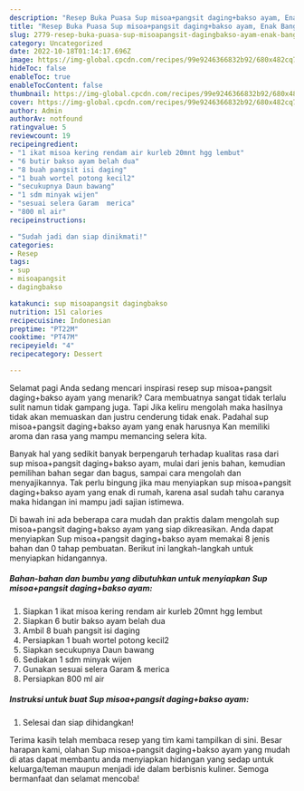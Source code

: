 ```yaml
---
description: "Resep Buka Puasa Sup misoa+pangsit daging+bakso ayam, Enak Banget"
title: "Resep Buka Puasa Sup misoa+pangsit daging+bakso ayam, Enak Banget"
slug: 2779-resep-buka-puasa-sup-misoapangsit-dagingbakso-ayam-enak-banget
category: Uncategorized
date: 2022-10-18T01:14:17.696Z
image: https://img-global.cpcdn.com/recipes/99e9246366832b92/680x482cq70/sup-misoapangsit-dagingbakso-ayam-foto-resep-utama.jpg
hideToc: false
enableToc: true
enableTocContent: false
thumbnail: https://img-global.cpcdn.com/recipes/99e9246366832b92/680x482cq70/sup-misoapangsit-dagingbakso-ayam-foto-resep-utama.jpg
cover: https://img-global.cpcdn.com/recipes/99e9246366832b92/680x482cq70/sup-misoapangsit-dagingbakso-ayam-foto-resep-utama.jpg
author: Admin
authorAv: notfound
ratingvalue: 5
reviewcount: 19
recipeingredient:
- "1 ikat misoa kering rendam air kurleb 20mnt hgg lembut"
- "6 butir bakso ayam belah dua"
- "8 buah pangsit isi daging"
- "1 buah wortel potong kecil2"
- "secukupnya Daun bawang"
- "1 sdm minyak wijen"
- "sesuai selera Garam  merica"
- "800 ml air"
recipeinstructions:

- "Sudah jadi dan siap dinikmati!"
categories:
- Resep
tags:
- sup
- misoapangsit
- dagingbakso

katakunci: sup misoapangsit dagingbakso 
nutrition: 151 calories
recipecuisine: Indonesian
preptime: "PT22M"
cooktime: "PT47M"
recipeyield: "4"
recipecategory: Dessert

---
```



Selamat pagi Anda sedang mencari inspirasi resep sup misoa+pangsit daging+bakso ayam yang menarik? Cara membuatnya sangat tidak terlalu sulit namun tidak gampang juga. Tapi Jika keliru mengolah maka hasilnya tidak akan memuaskan dan justru cenderung tidak enak. Padahal sup misoa+pangsit daging+bakso ayam yang enak harusnya Kan memiliki aroma dan rasa yang mampu memancing selera kita.


Banyak hal yang sedikit banyak berpengaruh terhadap kualitas rasa dari sup misoa+pangsit daging+bakso ayam, mulai dari jenis bahan, kemudian pemilihan bahan segar dan bagus, sampai cara mengolah dan menyajikannya. Tak perlu bingung jika mau menyiapkan sup misoa+pangsit daging+bakso ayam yang enak di rumah, karena asal sudah tahu caranya maka hidangan ini mampu jadi sajian istimewa.




Di bawah ini ada beberapa cara mudah dan praktis dalam mengolah sup misoa+pangsit daging+bakso ayam yang siap dikreasikan. Anda dapat menyiapkan Sup misoa+pangsit daging+bakso ayam memakai 8 jenis bahan dan 0 tahap pembuatan. Berikut ini langkah-langkah untuk menyiapkan hidangannya.

<!--inarticleads1-->

##### Bahan-bahan dan bumbu yang dibutuhkan untuk menyiapkan Sup misoa+pangsit daging+bakso ayam:

1. Siapkan 1 ikat misoa kering rendam air kurleb 20mnt hgg lembut
1. Siapkan 6 butir bakso ayam belah dua
1. Ambil 8 buah pangsit isi daging
1. Persiapkan 1 buah wortel potong kecil2
1. Siapkan secukupnya Daun bawang
1. Sediakan 1 sdm minyak wijen
1. Gunakan sesuai selera Garam &amp; merica
1. Persiapkan 800 ml air




<!--inarticleads2-->

##### Instruksi untuk buat Sup misoa+pangsit daging+bakso ayam:


1. Selesai dan siap dihidangkan!



Terima kasih telah membaca resep yang tim kami tampilkan di sini. Besar harapan kami, olahan Sup misoa+pangsit daging+bakso ayam yang mudah di atas dapat membantu anda menyiapkan hidangan yang sedap untuk keluarga/teman maupun menjadi ide dalam berbisnis kuliner. Semoga bermanfaat dan selamat mencoba!
